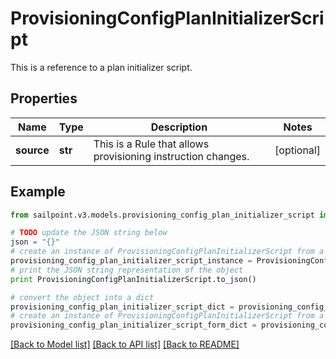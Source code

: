 # ProvisioningConfigPlanInitializerScript

This is a reference to a plan initializer script.

## Properties

Name | Type | Description | Notes
------------ | ------------- | ------------- | -------------
**source** | **str** | This is a Rule that allows provisioning instruction changes. | [optional] 

## Example

```python
from sailpoint.v3.models.provisioning_config_plan_initializer_script import ProvisioningConfigPlanInitializerScript

# TODO update the JSON string below
json = "{}"
# create an instance of ProvisioningConfigPlanInitializerScript from a JSON string
provisioning_config_plan_initializer_script_instance = ProvisioningConfigPlanInitializerScript.from_json(json)
# print the JSON string representation of the object
print ProvisioningConfigPlanInitializerScript.to_json()

# convert the object into a dict
provisioning_config_plan_initializer_script_dict = provisioning_config_plan_initializer_script_instance.to_dict()
# create an instance of ProvisioningConfigPlanInitializerScript from a dict
provisioning_config_plan_initializer_script_form_dict = provisioning_config_plan_initializer_script.from_dict(provisioning_config_plan_initializer_script_dict)
```
[[Back to Model list]](../README.md#documentation-for-models) [[Back to API list]](../README.md#documentation-for-api-endpoints) [[Back to README]](../README.md)


